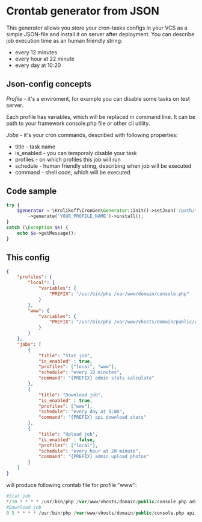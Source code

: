 Crontab generator from JSON
========

This generator allows you store your cron-tasks configs in your VCS as a simple JSON-file and install it on server after deployment. You can describe job execution time as an human friendly string:
* every 12 minutes
* every hour at 22 minute
* every day at 10:20

Json-config concepts
--------

*Profile* - it's a enviroment, for example you can disable some tasks on test server.

Each profile has variables, which will be replaced in command line. It can be path to your framework console.php file or other cli utility.

*Jobs* - it's your cron commands, described with following properties:

* title - task name
* is_enabled - you can temporaly disable your task
* profiles - on which profiles this job will run
* schedule - human friendly string, describing when job will be executed
* command - shell code, which will be executed

Code sample
--------

```php
try {
    $generator = \Krolikoff\CronGen\Generator::init()->setJson('/path/to/config.json')
        ->generate('YOUR_PROFILE_NAME')->install();
}
catch (\Exception $e) {
    echo $e->getMessage();
}
```

This config
--------

```json
{
    "profiles": {
        "local": {
            "variables": {
                "PREFIX": "/usr/bin/php /var/www/domain/console.php"
            }
        },
        "www": {
            "variables": {
                "PREFIX": "/usr/bin/php /var/www/vhosts/domain/public/console.php"
            }
        }
    },
    "jobs": [
        {
            "title": "Stat job",
            "is_enabled" : true,
            "profiles": ["local", "www"],
            "schedule": "every 10 minutes",
            "command": "{PREFIX} admin stats calculate"
        },
        {
            "title": "Download job",
            "is_enabled" : true,
            "profiles": ["www"],
            "schedule": "every day at 5:00",
            "command": "{PREFIX} api download stats"
        },
        {
            "title": "Upload job",
            "is_enabled" : false,
            "profiles": ["local"],
            "schedule": "every hour at 20 minute",
            "command": "{PREFIX} admin upload photos"
        }
    ]
}
```

will produce following crontab file for profile "www":

```php
#Stat job
*/10 * * * * /usr/bin/php /var/www/vhosts/domain/public/console.php admin stats calculate
#Download job
0 5 * * * * /usr/bin/php /var/www/vhosts/domain/public/console.php api download stats
```
